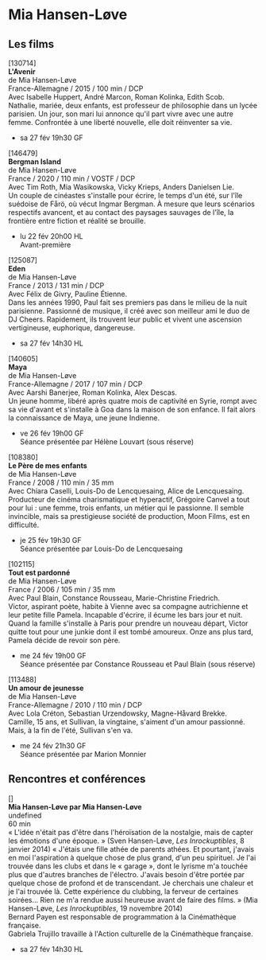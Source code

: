 # Mia Hansen-Løve

## Les films

[130714]  
**L'Avenir**  
de Mia Hansen-Løve  
France-Allemagne / 2015 / 100 min / DCP  
Avec Isabelle Huppert, André Marcon, Roman Kolinka, Edith Scob.  
Nathalie, mariée, deux enfants, est professeur de philosophie dans un lycée parisien. Un jour, son mari lui annonce qu'il part vivre avec une autre femme. Confrontée à une liberté nouvelle, elle doit réinventer sa vie.

- sa 27 fév 19h30 GF

[146479]  
**Bergman Island**  
de Mia Hansen-Løve  
France / 2020 / 110 min / VOSTF / DCP  
Avec Tim Roth, Mia Wasikowska, Vicky Krieps, Anders Danielsen Lie.  
Un couple de cinéastes s'installe pour écrire, le temps d'un été, sur l'île suédoise de Fårö, où vécut Ingmar Bergman. À mesure que leurs scénarios respectifs avancent, et au contact des paysages sauvages de l'île, la frontière entre fiction et réalité se brouille.

- lu 22 fév 20h00 HL  
Avant-première

[125087]  
**Eden**  
de Mia Hansen-Løve  
France / 2013 / 131 min / DCP  
Avec Félix de Givry, Pauline Étienne.  
Dans les années 1990, Paul fait ses premiers pas dans le milieu de la nuit parisienne. Passionné de musique, il créé avec son meilleur ami le duo de DJ Cheers. Rapidement, ils trouvent leur public et vivent une ascension vertigineuse, euphorique, dangereuse.

- sa 27 fév 14h30 HL

[140605]  
**Maya**  
de Mia Hansen-Løve  
France-Allemagne / 2017 / 107 min / DCP  
Avec Aarshi Banerjee, Roman Kolinka, Alex Descas.  
Un jeune homme, libéré après quatre mois de captivité en Syrie, rompt avec sa vie d'avant et s'installe à Goa dans la maison de son enfance. Il fait alors la connaissance de Maya, une jeune Indienne.

- ve 26 fév 19h00 GF  
Séance présentée par Hélène Louvart (sous réserve)

[108380]  
**Le Père de mes enfants**  
de Mia Hansen-Løve  
France / 2008 / 110 min / 35 mm  
Avec Chiara Caselli, Louis-Do de Lencquesaing, Alice de Lencquesaing.  
Producteur de cinéma charismatique et hyperactif, Grégoire Canvel a tout pour lui : une femme, trois enfants, un métier qui le passionne. Il semble invincible, mais sa prestigieuse société de production, Moon Films, est en difficulté.

- je 25 fév 19h30 GF  
Séance présentée par Louis-Do de Lencquesaing

[102115]  
**Tout est pardonné**  
de Mia Hansen-Løve  
France / 2006 / 105 min / 35 mm  
Avec Paul Blain, Constance Rousseau, Marie-Christine Friedrich.  
Victor, aspirant poète, habite à Vienne avec sa compagne autrichienne et leur petite fille Pamela. Incapable d'écrire, il écume les bars jour et nuit. Quand la famille s'installe à Paris pour prendre un nouveau départ, Victor quitte tout pour une junkie dont il est tombé amoureux. Onze ans plus tard, Pamela décide de revoir son père.

- me 24 fév 19h00 GF  
Séance présentée par Constance Rousseau et Paul Blain (sous réserve)

[113488]  
**Un amour de jeunesse**  
de Mia Hansen-Løve  
France-Allemagne / 2010 / 110 min / DCP  
Avec Lola Créton, Sebastian Urzendowsky, Magne-Håvard Brekke.  
Camille, 15 ans, et Sullivan, la vingtaine, s'aiment d'un amour passionné. Mais, à la fin de l'été, Sullivan s'en va.

- me 24 fév 21h30 GF  
Séance présentée par Marion Monnier

## Rencontres et conférences

[]  
**Mia Hansen-Løve par Mia Hansen-Løve**  
undefined  
60 min  
« L'idée n'était pas d'être dans l'héroïsation de la nostalgie, mais de capter les émotions d'une époque. » (Sven Hansen-Løve, _Les Inrockuptibles_, 8 janvier 2014) « J'étais une fille athée de parents athées. Et pourtant, j'avais en moi l'aspiration à quelque chose de plus grand, d'un peu spirituel. Je l'ai trouvée dans les clubs et dans le « garage », dont le lyrisme m'a touchée plus que d'autres branches de l'électro. J'avais besoin d'être portée par quelque chose de profond et de transcendant. Je cherchais une chaleur et je l'ai trouvée là. Cette expérience du clubbing, la ferveur de certaines soirées... Rien ne m'a rendue aussi heureuse avant de faire des films. » (Mia Hansen-Løve, _Les Inrockuptibles_, 19 novembre 2014)  
Bernard Payen est responsable de programmation à la Cinémathèque française.  
Gabriela Trujillo travaille à l'Action culturelle de la Cinémathèque française.

- sa 27 fév 14h30 HL

